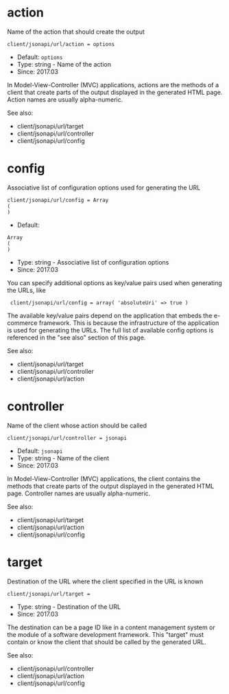 
# action

Name of the action that should create the output

```
client/jsonapi/url/action = options
```

* Default: `options`
* Type: string - Name of the action
* Since: 2017.03

In Model-View-Controller (MVC) applications, actions are the methods of a
client that create parts of the output displayed in the generated HTML page.
Action names are usually alpha-numeric.

See also:

* client/jsonapi/url/target
* client/jsonapi/url/controller
* client/jsonapi/url/config

# config

Associative list of configuration options used for generating the URL

```
client/jsonapi/url/config = Array
(
)
```

* Default: 
```
Array
(
)
```
* Type: string - Associative list of configuration options
* Since: 2017.03

You can specify additional options as key/value pairs used when generating
the URLs, like

```
 client/jsonapi/url/config = array( 'absoluteUri' => true )
```

The available key/value pairs depend on the application that embeds the e-commerce
framework. This is because the infrastructure of the application is used for
generating the URLs. The full list of available config options is referenced
in the "see also" section of this page.

See also:

* client/jsonapi/url/target
* client/jsonapi/url/controller
* client/jsonapi/url/action

# controller

Name of the client whose action should be called

```
client/jsonapi/url/controller = jsonapi
```

* Default: `jsonapi`
* Type: string - Name of the client
* Since: 2017.03

In Model-View-Controller (MVC) applications, the client contains the methods
that create parts of the output displayed in the generated HTML page. Controller
names are usually alpha-numeric.

See also:

* client/jsonapi/url/target
* client/jsonapi/url/action
* client/jsonapi/url/config

# target

Destination of the URL where the client specified in the URL is known

```
client/jsonapi/url/target = 
```

* Type: string - Destination of the URL
* Since: 2017.03

The destination can be a page ID like in a content management system or the
module of a software development framework. This "target" must contain or know
the client that should be called by the generated URL.

See also:

* client/jsonapi/url/controller
* client/jsonapi/url/action
* client/jsonapi/url/config